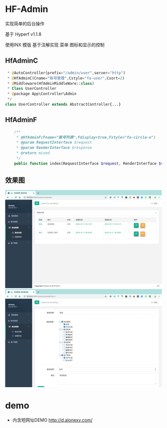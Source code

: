 # HF-Admin

实现简单的后台操作

基于 Hyperf v1.1.8

使用INX 模版 基于注解实现 菜单 图标和显示的控制

## HfAdminC
```php
 * @AutoController(prefix="/admin/user",server="http")
 * @HfAdminC(Cname="账号管理",Cstyle="fa-user",Csort=2)
 * @Middleware(HfAdminMiddleWare::class)
 * Class UserController
 * @package App\Controller\Admin
 */
class UserController extends AbstractController{...}
```
## HfAdminF
```php
    /**
     * @HfAdminF(Fname="账号列表",Fdisplay=true,Fstyle="fa-circle-o")
     * @param RequestInterface $request
     * @param RenderInterface $response
     * @return mixed
     */
    public function index(RequestInterface $request, RenderInterface $view){...}
```
## 效果图

![role_list](./public/static/role_list.png)
![edit_role](./public/static/edit_role.png)

# demo
-  内含短网址DEMO
http://d.alonexy.com/